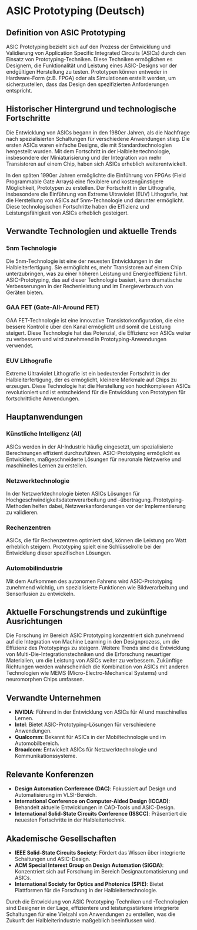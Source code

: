# ASIC Prototyping (Deutsch)

## Definition von ASIC Prototyping

ASIC Prototyping bezieht sich auf den Prozess der Entwicklung und Validierung von Application Specific Integrated Circuits (ASICs) durch den Einsatz von Prototyping-Techniken. Diese Techniken ermöglichen es Designern, die Funktionalität und Leistung eines ASIC-Designs vor der endgültigen Herstellung zu testen. Prototypen können entweder in Hardware-Form (z.B. FPGA) oder als Simulationen erstellt werden, um sicherzustellen, dass das Design den spezifizierten Anforderungen entspricht.

## Historischer Hintergrund und technologische Fortschritte

Die Entwicklung von ASICs begann in den 1980er Jahren, als die Nachfrage nach spezialisierten Schaltungen für verschiedene Anwendungen stieg. Die ersten ASICs waren einfache Designs, die mit Standardtechnologien hergestellt wurden. Mit dem Fortschritt in der Halbleitertechnologie, insbesondere der Miniaturisierung und der Integration von mehr Transistoren auf einem Chip, haben sich ASICs erheblich weiterentwickelt.

In den späten 1990er Jahren ermöglichte die Einführung von FPGAs (Field Programmable Gate Arrays) eine flexiblere und kostengünstigere Möglichkeit, Prototypen zu erstellen. Der Fortschritt in der Lithografie, insbesondere die Einführung von Extreme Ultraviolet (EUV) Lithografie, hat die Herstellung von ASICs auf 5nm-Technologie und darunter ermöglicht. Diese technologischen Fortschritte haben die Effizienz und Leistungsfähigkeit von ASICs erheblich gesteigert.

## Verwandte Technologien und aktuelle Trends

### 5nm Technologie

Die 5nm-Technologie ist eine der neuesten Entwicklungen in der Halbleiterfertigung. Sie ermöglicht es, mehr Transistoren auf einem Chip unterzubringen, was zu einer höheren Leistung und Energieeffizienz führt. ASIC-Prototyping, das auf dieser Technologie basiert, kann dramatische Verbesserungen in der Rechenleistung und im Energieverbrauch von Geräten bieten.

### GAA FET (Gate-All-Around FET)

GAA FET-Technologie ist eine innovative Transistorkonfiguration, die eine bessere Kontrolle über den Kanal ermöglicht und somit die Leistung steigert. Diese Technologie hat das Potenzial, die Effizienz von ASICs weiter zu verbessern und wird zunehmend in Prototyping-Anwendungen verwendet.

### EUV Lithografie

Extreme Ultraviolet Lithografie ist ein bedeutender Fortschritt in der Halbleiterfertigung, der es ermöglicht, kleinere Merkmale auf Chips zu erzeugen. Diese Technologie hat die Herstellung von hochkomplexen ASICs revolutioniert und ist entscheidend für die Entwicklung von Prototypen für fortschrittliche Anwendungen.

## Hauptanwendungen

### Künstliche Intelligenz (AI)

ASICs werden in der AI-Industrie häufig eingesetzt, um spezialisierte Berechnungen effizient durchzuführen. ASIC-Prototyping ermöglicht es Entwicklern, maßgeschneiderte Lösungen für neuronale Netzwerke und maschinelles Lernen zu erstellen.

### Netzwerktechnologie

In der Netzwerktechnologie bieten ASICs Lösungen für Hochgeschwindigkeitsdatenverarbeitung und -übertragung. Prototyping-Methoden helfen dabei, Netzwerkanforderungen vor der Implementierung zu validieren.

### Rechenzentren

ASICs, die für Rechenzentren optimiert sind, können die Leistung pro Watt erheblich steigern. Prototyping spielt eine Schlüsselrolle bei der Entwicklung dieser spezifischen Lösungen.

### Automobilindustrie

Mit dem Aufkommen des autonomen Fahrens wird ASIC-Prototyping zunehmend wichtig, um spezialisierte Funktionen wie Bildverarbeitung und Sensorfusion zu entwickeln.

## Aktuelle Forschungstrends und zukünftige Ausrichtungen

Die Forschung im Bereich ASIC Prototyping konzentriert sich zunehmend auf die Integration von Machine Learning in den Designprozess, um die Effizienz des Prototypings zu steigern. Weitere Trends sind die Entwicklung von Multi-Die-Integrationstechniken und die Erforschung neuartiger Materialien, um die Leistung von ASICs weiter zu verbessern. Zukünftige Richtungen werden wahrscheinlich die Kombination von ASICs mit anderen Technologien wie MEMS (Micro-Electro-Mechanical Systems) und neuromorphen Chips umfassen.

## Verwandte Unternehmen

- **NVIDIA**: Führend in der Entwicklung von ASICs für AI und maschinelles Lernen.
- **Intel**: Bietet ASIC-Prototyping-Lösungen für verschiedene Anwendungen.
- **Qualcomm**: Bekannt für ASICs in der Mobiltechnologie und im Automobilbereich.
- **Broadcom**: Entwickelt ASICs für Netzwerktechnologie und Kommunikationssysteme.

## Relevante Konferenzen

- **Design Automation Conference (DAC)**: Fokussiert auf Design und Automatisierung im VLSI-Bereich.
- **International Conference on Computer-Aided Design (ICCAD)**: Behandelt aktuelle Entwicklungen in CAD-Tools und ASIC-Design.
- **International Solid-State Circuits Conference (ISSCC)**: Präsentiert die neuesten Fortschritte in der Halbleitertechnik.

## Akademische Gesellschaften

- **IEEE Solid-State Circuits Society**: Fördert das Wissen über integrierte Schaltungen und ASIC-Design.
- **ACM Special Interest Group on Design Automation (SIGDA)**: Konzentriert sich auf Forschung im Bereich Designautomatisierung und ASICs.
- **International Society for Optics and Photonics (SPIE)**: Bietet Plattformen für die Forschung in der Halbleitertechnologie.

Durch die Entwicklung von ASIC Prototyping-Techniken und -Technologien sind Designer in der Lage, effizientere und leistungsstärkere integrierte Schaltungen für eine Vielzahl von Anwendungen zu erstellen, was die Zukunft der Halbleiterindustrie maßgeblich beeinflussen wird.